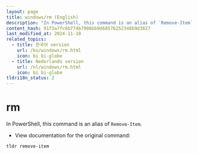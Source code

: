 ```yaml
---
layout: page
title: windows/rm (English)
description: "In PowerShell, this command is an alias of `Remove-Item`."
content_hash: 91f3a7fc6b774b7906bb9d68576252348b9d3827
last_modified_at: 2024-11-10
related_topics:
  - title: 한국어 version
    url: /ko/windows/rm.html
    icon: bi bi-globe
  - title: Nederlands version
    url: /nl/windows/rm.html
    icon: bi bi-globe
tldri18n_status: 2
---
```

# rm

In PowerShell, this command is an alias of `Remove-Item`.

- View documentation for the original command:

`tldr remove-item`
